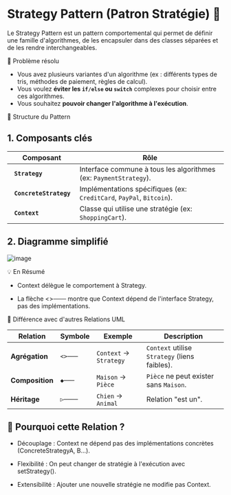 # Strategy Pattern (Patron Stratégie) 🎯

Le Strategy Pattern est un pattern comportemental qui permet de définir une famille d'algorithmes, de les encapsuler dans des classes séparées et de les rendre interchangeables.

📌 Problème résolu

<ul>
    <li> Vous avez plusieurs variantes d'un algorithme (ex : différents types de tris, méthodes de paiement, règles de calcul).           </li>
    <li> Vous voulez <strong>éviter les <code>if/else</code> ou <code>switch</code></strong> complexes pour choisir entre ces algorithmes.</li>
    <li> Vous souhaitez <strong>pouvoir changer l'algorithme à l'exécution</strong>.                                                      </li>
</ul>

🎯 Structure du Pattern

## 1. Composants clés

<table>
    <thead><tr>         <th> Composant </th>                        <th> Rôle </th></tr></thead>
    <tbody>
      <tr><td><strong><code> Strategy          </code></strong></td><td> Interface commune à tous les algorithmes (ex: <code>PaymentStrategy</code>).                         </td></tr>
      <tr><td><strong><code> ConcreteStrategy  </code></strong></td><td> Implémentations spécifiques (ex: <code>CreditCard</code>, <code>PayPal</code>, <code>Bitcoin</code>).</td></tr>
      <tr><td><strong><code> Context           </code></strong></td><td> Classe qui utilise une stratégie (ex: <code>ShoppingCart</code>).                                    </td></tr>
    </tbody>
</table>


## 2. Diagramme simplifié

![image](https://github.com/user-attachments/assets/0017344a-7081-4a6a-b0ab-6cc716ef1173)

💡 En Résumé

- Context délègue le comportement à Strategy.

- La flèche <>─── montre que Context dépend de l'interface Strategy, pas des implémentations.

📌 Différence avec d'autres Relations UML

<table><thead><tr><th>Relation</th><th>Symbole</th><th>Exemple</th><th>Description</th></tr></thead><tbody><tr><td><strong>Agrégation</strong></td><td><code>&lt;&gt;───</code></td><td><code>Context</code> → <code>Strategy</code></td><td><code>Context</code> utilise <code>Strategy</code> (liens faibles).</td></tr><tr><td><strong>Composition</strong></td><td><code>◆───</code></td><td><code>Maison</code> → <code>Pièce</code></td><td><code>Pièce</code> ne peut exister sans <code>Maison</code>.</td></tr><tr><td><strong>Héritage</strong></td><td><code>▷────</code></td><td><code>Chien</code> → <code>Animal</code></td><td>Relation "est un".</td></tr></tbody></table>


## 🎯 Pourquoi cette Relation ?

- Découplage : Context ne dépend pas des implémentations concrètes (ConcreteStrategyA, B...).

- Flexibilité : On peut changer de stratégie à l'exécution avec setStrategy().

- Extensibilité : Ajouter une nouvelle stratégie ne modifie pas Context.

